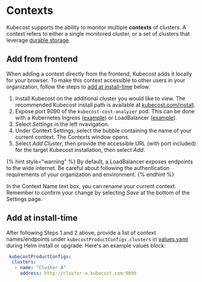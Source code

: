 # Contexts

Kubecost supports the ability to monitor multiple **contexts** of clusters. A context refers to either a single monitored cluster, or a set of clusters that leverage [durable storage](long-term-storage.md).

## Add from frontend

When adding a context directly from the frontend, Kubecost adds it locally for your browser. To make this context accessible to other users in your organization, follow the steps to [add at install-time](context-switcher.md#add-at-install-time) below.

1. Install Kubecost on the additional cluster you would like to view. The recommended Kubecost install path is available at [kubecost.com/install](https://www.kubecost.com/install).
2. Expose port 9090 of the `kubecost-cost-analyzer` pod. This can be done with a Kubernetes Ingress ([example](ingress-examples.md)) or LoadBalancer ([example](images/kubecost-lb.yaml)).
3. Select _Settings_ in the left nvavigation.
4. Under Context Settings, select the bubble containing the name of your current context. The Contexts window opens.
5. Select _Add Cluster_, then provide the accessible URL (with port included) for the target Kubecost installation, then select _Add_.

{% hint style="warning" %}
By default, a LoadBalancer exposes endpoints to the wide internet. Be careful about following the authentication requirements of your organization and environment.
{% endhint %}

In the Context Name text box, you can rename your current context. Remember to confirm your change by selecting _Save_ at the bottom of the Settings page.

## Add at install-time

After following Steps 1 and 2 above, provide a list of context names/endpoints under `kubecostProductConfigs.clusters` in [values.yaml](https://github.com/kubecost/cost-analyzer-helm-chart/blob/master/cost-analyzer/values.yaml) during Helm install or upgrade. Here's an example values block:

```yaml
 kubecostProductConfigs:
  clusters:
   - name: "Cluster A"
     address: http://cluster-a.kubecost.com:9090
```
